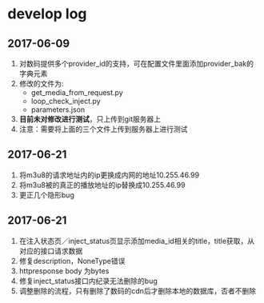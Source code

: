 # **develop log**
## 2017-06-09
1. 对数码提供多个provider_id的支持，可在配置文件里面添加provider_bak的字典元素
2. 修改的文件为:
     * get_media_from_request.py
     * loop_check_inject.py
     * parameters.json
3. **目前未对修改进行测试**，只上传到git服务器上
4. 注意：需要将上面的三个文件上传到服务器上进行测试
        
## 2017-06-21
1. 将m3u8的请求地址内的ip更换成内网的地址10.255.46.99
2. 将m3u8被的真正的播放地址的ip替换成10.255.46.99
3. 更正几个隐形bug

## 2017-06-21
1. 在注入状态页／inject_status页显示添加media_id相关的title，title获取，从对应的接口请求数据
2. 修复description，NoneType错误
3. httpresponse body 为bytes
4. 修复inject_status接口内纪录无法删除的bug
5. 调整删除的流程，只有删除了数码的cdn后才删除本地的数据库，否者不删除